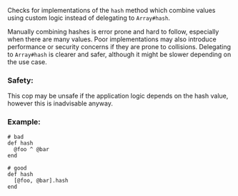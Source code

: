 Checks for implementations of the `hash` method which combine
values using custom logic instead of delegating to `Array#hash`.

Manually combining hashes is error prone and hard to follow, especially
when there are many values. Poor implementations may also introduce
performance or security concerns if they are prone to collisions.
Delegating to `Array#hash` is clearer and safer, although it might be slower
depending on the use case.

### Safety:

This cop may be unsafe if the application logic depends on the hash
value, however this is inadvisable anyway.

### Example:

    # bad
    def hash
      @foo ^ @bar
    end

    # good
    def hash
      [@foo, @bar].hash
    end